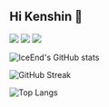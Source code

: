 ## Hi Kenshin 👋

<img src="https://img.shields.io/badge/-Verilog-E34F26?style=flat-square&logo=Verilog&logoColor=white" /> <img src="https://img.shields.io/badge/-SystemVerilog-1572B6?style=flat-square&logo=SystemVerilog" /> <img src="https://img.shields.io/badge/-FPGA\IC-oringe?style=flat-square&logo=FPGA\IC" />

<!-- ![Anurag's GitHub stats](https://github-readme-stats.vercel.app/api?username=Kenshin129) -->

![IceEnd's GitHub stats](https://github-immortality.vercel.app/api?username=Kenshin129)

![GitHub Streak](https://streak-stats.demolab.com/?user=Kenshin129)

![Top Langs](https://github-readme-stats.vercel.app/api/top-langs/?username=Kenshin129)

<!-- ![trophy](https://github-profile-trophy.vercel.app/?username=Kenshin129) -->
<!-- ![Ashutosh's github activity graph](https://github-readme-activity-graph.vercel.app/graph?username=Kenshin129) -->

